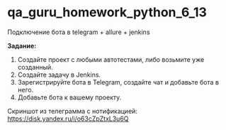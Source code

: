 # qa_guru_homework_python_6_13
Подключение бота в telegram + allure + jenkins


**Задание:**
1. Создайте проект с любыми автотестами, либо возьмите уже созданный.
2. Создайте задачу в Jenkins.
3. Зарегистрируйте бота в Telegram, создайте чат и добавьте бота в него. 
4. Добавьте бота к вашему проекту.



Скриншот из телеграмма с нотификацией: https://disk.yandex.ru/i/o63cZpZtxL3u6Q
